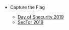 - Capture the Flag

  - [Day of Shecurity 2019](/201909_shecurity/ "Day of Shecurity 2019")
  - [SecTor 2019](/201910_sector "SecTor 2019")
